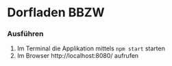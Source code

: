 # Dorfladen BBZW

### Ausführen
1. Im Terminal die Applikation mittels ```npm start``` starten
2. Im Browser http://localhost:8080/ aufrufen
